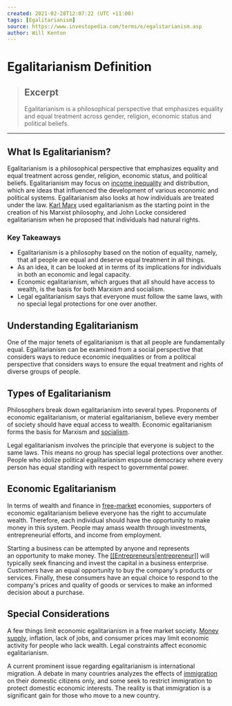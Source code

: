 ```yaml
---
created: 2021-02-28T12:07:22 (UTC +11:00)
tags: [Egalitarianism]
source: https://www.investopedia.com/terms/e/egalitarianism.asp
author: Will Kenton
---
```


# Egalitarianism Definition

> ## Excerpt
> Egalitarianism is a philosophical perspective that emphasizes equality and equal treatment across gender, religion, economic status and political beliefs.

---
## What Is Egalitarianism?

Egalitarianism is a philosophical perspective that emphasizes equality and equal treatment across gender, religion, economic status, and political beliefs. Egalitarianism may focus on [income inequality](https://www.investopedia.com/terms/i/income-inequality.asp) and distribution, which are ideas that influenced the development of various economic and political systems. Egalitarianism also looks at how individuals are treated under the law. [Karl Marx](https://www.investopedia.com/terms/k/karl-marx.asp) used egalitarianism as the starting point in the creation of his Marxist philosophy, and John Locke considered egalitarianism when he proposed that individuals had natural rights.

### Key Takeaways

-   Egalitarianism is a philosophy based on the notion of equality, namely, that all people are equal and deserve equal treatment in all things.
-   As an idea, it can be looked at in terms of its implications for individuals in both an economic and legal capacity.
-   Economic egalitarianism, which argues that all should have access to wealth, is the basis for both Marxism and socialism.
-   Legal egalitarianism says that everyone must follow the same laws, with no special legal protections for one over another.

## Understanding Egalitarianism

One of the major tenets of egalitarianism is that all people are fundamentally equal. Egalitarianism can be examined from a social perspective that considers ways to reduce economic inequalities or from a political perspective that considers ways to ensure the equal treatment and rights of diverse groups of people.

## Types of Egalitarianism

Philosophers break down egalitarianism into several types. Proponents of economic egalitarianism, or material egalitarianism, believe every member of society should have equal access to wealth. Economic egalitarianism forms the basis for Marxism and [socialism](https://www.investopedia.com/terms/s/socialism.asp).

Legal egalitarianism involves the principle that everyone is subject to the same laws. This means no group has special legal protections over another. People who idolize political egalitarianism espouse democracy where every person has equal standing with respect to governmental power.

## Economic Egalitarianism

In terms of wealth and finance in [free-market](https://www.investopedia.com/terms/f/freemarket.asp) economies, supporters of economic egalitarianism believe everyone has the right to accumulate wealth. Therefore, each individual should have the opportunity to make money in this system. People may amass wealth through investments, entrepreneurial efforts, and income from employment.

Starting a business can be attempted by anyone and represents an opportunity to make money. The [[[Entrepreneurs|entrepreneur]]](https://www.investopedia.com/terms/e/entrepreneur.asp) will typically seek financing and invest the capital in a business enterprise. Customers have an equal opportunity to buy the company's products or services. Finally, these consumers have an equal choice to respond to the company's prices and quality of goods or services to make an informed decision about a purchase.

## Special Considerations

A few things limit economic egalitarianism in a free market society. [Money supply](https://www.investopedia.com/terms/m/moneysupply.asp), inflation, lack of jobs, and consumer prices may limit economic activity for people who lack wealth. Legal constraints affect economic egalitarianism.

A current prominent issue regarding egalitarianism is international migration. A debate in many countries analyzes the effects of [immigration](https://www.investopedia.com/financial-edge/0809/3-ways-immigration-helps-and-hurts-the-economy.aspx) on their domestic citizens only, and some seek to restrict immigration to protect domestic economic interests. The reality is that immigration is a significant gain for those who move to a new country.
